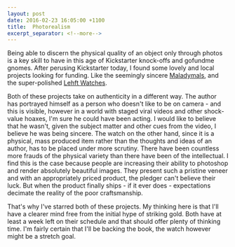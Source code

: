 ```yaml
---
layout: post
date: 2016-02-23 16:05:00 +1100
title:  Photorealism
excerpt_separator: <!--more-->
---
```

Being able to discern the physical quality of an object only through photos is a key skill to have in this age of Kickstarter knock-offs and gofundme gnomes. After perusing Kickstarter today, I found some lovely and local projects looking for funding. Like the seemingly sincere [Maladymals](http://kck.st/1Xd37Rv), and the super-polished [Lehft Watches](http://kck.st/1KjWj2v). 

Both of these projects take on authenticity in a different way. The author has portrayed himself as a person who doesn't like to be on camera - and this is visible, however in a world with staged viral videos and other shock-value hoaxes, I'm sure he could have been acting. I would like to believe that he wasn't, given the subject matter and other cues from the video, I believe he was being sincere. The watch on the other hand, since it is a physical, mass produced item rather than the thoughts and ideas of an author, has to be placed under more scrutiny. There have been countless more frauds of the physical variety than there have been of the intellectual. I find this is the case because people are increasing their ability to photoshop and render absolutely beautiful images. They present such a pristine veneer and with an appropriately priced product, the pledger can't believe their luck. But when the product finally ships - if it ever does - expectations decimate the reality of the poor craftsmanship. 

That's why I've starred both of these projects. My thinking here is that I'll have a clearer mind free from the initial hype of striking gold. Both have at least a week left on their schedule and that should offer plenty of thinking time. I'm fairly certain that I'll be backing the book, the watch however might be a stretch goal.

<!--more-->
